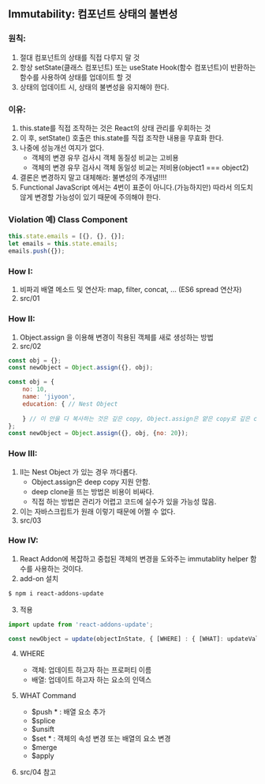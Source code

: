 ## Immutability: 컴포넌트 상태의 불변성

### 원칙:
1. 절대 컴포넌트의 상태를 직접 다루지 말 것
2. 항상 setState(클래스 컴포넌트) 또는 useState Hook(함수 컴포넌트)이 반환하는 함수를 사용하여 상태를 업데이트 할 것
3. 상태의 업데이트 시, 상태의 불변성을 유지해야 한다.

### 이유:
1. this.state를 직접 조작하는 것은 React의 상태 관리를 우회하는 것
2. 이 후, setState() 호출은 this.state를 직접 조작한 내용을 무효화 한다.
3. 나중에 성능개선 여지가 없다.
    - 객체의 변경 유무 검사시 객체 동질성 비교는 고비용
    - 객체의 변경 유무 검사시 객체 동일성 비교는 저비용(object1 === object2)
4. 결론은 변경하지 말고 대체해라: 불변성의 주개념!!!!
5. Functional JavaScript 에서는 4번이 표준이 아니다.(가능하지만) 따라서 의도치 않게 변경할 가능성이 있기 때문에 주의해야 한다.

### Violation 예) Class Component
```javascript
this.state.emails = [{}, {}, {}];
let emails = this.state.emails;
emails.push({});
```

### How I:
1. 비파괴 배열 메소드 및 연산자: map, filter, concat, ... (ES6 spread 연산자)
2. src/01

### How II:
1. Object.assign 을 이용해 변경이 적용된 객체를 새로 생성하는 방법
2. src/02
```javascript
const obj = {};
const newObject = Object.assign({}, obj);

const obj = {
    no: 10,
    name: 'jiyoon',
    education: { // Nest Object
        
    } // 이 안을 다 복사하는 것은 깊은 copy, Object.assign은 얕은 copy로 깊은 copy X
};
const newObject = Object.assign({}, obj, {no: 20});
```

### How III:
1. II는 Nest Object 가 있는 경우 까다롭다.
   - Object.assign은 deep copy 지원 안함.
   - deep clone을 뜨는 방법은 비용이 비싸다.
   - 직접 하는 방법은 관리가 어렵고 코드에 실수가 있을 가능성 많음.
2. 이는 자바스크립트가 원래 이렇기 때문에 어쩔 수 없다.
3. src/03

### How IV:
1. React Addon에 복잡하고 중첩된 객체의 변경을 도와주는 immutablity helper 함수를 사용하는 것이다.
2. add-on 설치
```bash
$ npm i react-addons-update
```

3. 적용
```javascript
import update from 'react-addons-update';

const newObject = update(objectInState, { [WHERE] : { [WHAT]: updateValue } });
```

4. WHERE
   - 객체: 업데이트 하고자 하는 프로퍼티 이름
   - 배열: 업데이트 하고자 하는 요소의 인덱스

5. WHAT Command
   - $push      * : 배열 요소 추가
   - $splice
   - $unsift
   - $set       * : 객체의 속성 변경 또는 배열의 요소 변경
   - $merge
   - $apply

6. src/04 참고